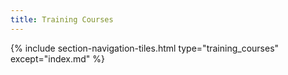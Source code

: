 ```yaml
---
title: Training Courses
---
```



{% include section-navigation-tiles.html type="training_courses" except="index.md" %}




<!-- {% include section-navigation-tiles-simple.html type="training_courses" except="index.md" %} -->
